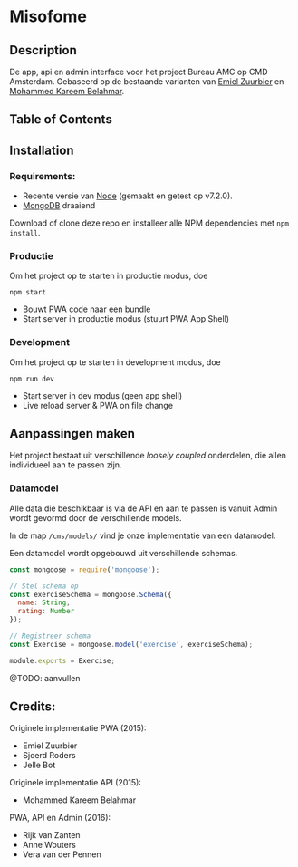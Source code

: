 # Misofome

## Description
De app, api en admin interface voor het project Bureau AMC op CMD Amsterdam.
Gebaseerd op de bestaande varianten van [Emiel Zuurbier](http://misofo.me) en [Mohammed Kareem Belahmar](http://146.185.140.228).

## Table of Contents

## Installation

### Requirements:
- Recente versie van [Node](https://nodejs.org) (gemaakt en getest op v7.2.0).
- [MongoDB](https://www.mongodb.com) draaiend

Download of clone deze repo en installeer alle NPM dependencies met `npm install`.

### Productie
Om het project op te starten in productie modus, doe
```
npm start
```
- Bouwt PWA code naar een bundle
- Start server in productie modus (stuurt PWA App Shell)

### Development
Om het project op te starten in development modus, doe
```
npm run dev
```
- Start server in dev modus (geen app shell)
- Live reload server & PWA on file change

## Aanpassingen maken
Het project bestaat uit verschillende _loosely coupled_ onderdelen, die allen individueel aan te passen zijn.

### Datamodel
Alle data die beschikbaar is via de API en aan te passen is vanuit Admin wordt gevormd door de verschillende models.

In de map `/cms/models/` vind je onze implementatie van een datamodel.

Een datamodel wordt opgebouwd uit verschillende schemas.

```javascript
const mongoose = require('mongoose');

// Stel schema op
const exerciseSchema = mongoose.Schema({
  name: String,
  rating: Number
});

// Registreer schema
const Exercise = mongoose.model('exercise', exerciseSchema);

module.exports = Exercise;
```

@TODO: aanvullen

## Credits:

Originele implementatie PWA (2015):
- Emiel Zuurbier
- Sjoerd Roders
- Jelle Bot

Originele implementatie API (2015):
- Mohammed Kareem Belahmar

PWA, API en Admin (2016):
- Rijk van Zanten
- Anne Wouters
- Vera van der Pennen
